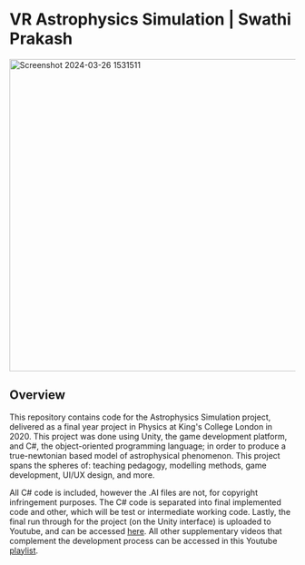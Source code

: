 # VR Astrophysics Simulation | Swathi Prakash 

<img width="550" alt="Screenshot 2024-03-26 1531511" src="https://github.com/sprksh-crypto/ThirdYearProjectScripts/assets/60508219/2eb837e4-888d-4bd2-8fcc-3fd322c0bdcc">

## Overview
This repository contains code for the Astrophysics Simulation project, delivered as a final year project in Physics at King's College London in 2020. This project was done using Unity, the game development platform, and C#, the object-oriented programming language; in order to produce a true-newtonian based model of astrophysical phenomenon. This project spans the spheres of: teaching pedagogy, modelling methods, game development, UI/UX design, and more. 

All C# code is included, however the .AI files are not, for copyright infringement purposes. The C# code is separated into final implemented code and other, which will be test or intermediate working code. 
Lastly, the final run through for the project (on the Unity interface) is uploaded to Youtube, and can be accessed [here](https://www.youtube.com/watch?v=Cuq8VIjVEHc&t=11s). All other supplementary videos that complement the development process can be accessed in this Youtube [playlist](https://www.youtube.com/playlist?list=PLk04vZL3eJtP7moeVNKAL8wm_yTUieotg).
